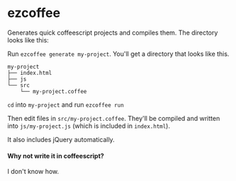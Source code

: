 # ezcoffee

Generates quick coffeescript projects and compiles them. The directory looks like this:

Run `ezcoffee generate my-project`. You'll get a directory that looks like this.

```
my-project
├── index.html
├── js
└── src
    └── my-project.coffee
```

`cd` into `my-project` and run `ezcoffee run`

Then edit files in `src/my-project.coffee`. They'll be compiled and written into `js/my-project.js` (which is included in `index.html`).

It also includes jQuery automatically.

#### Why not write it in coffeescript?

I don't know how.
